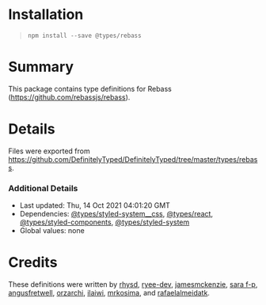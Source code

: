 # Installation
> `npm install --save @types/rebass`

# Summary
This package contains type definitions for Rebass (https://github.com/rebassjs/rebass).

# Details
Files were exported from https://github.com/DefinitelyTyped/DefinitelyTyped/tree/master/types/rebass.

### Additional Details
 * Last updated: Thu, 14 Oct 2021 04:01:20 GMT
 * Dependencies: [@types/styled-system__css](https://npmjs.com/package/@types/styled-system__css), [@types/react](https://npmjs.com/package/@types/react), [@types/styled-components](https://npmjs.com/package/@types/styled-components), [@types/styled-system](https://npmjs.com/package/@types/styled-system)
 * Global values: none

# Credits
These definitions were written by [rhysd](https://github.com/rhysd), [ryee-dev](https://github.com/ryee-dev), [jamesmckenzie](https://github.com/jamesmckenzie), [sara f-p](https://github.com/gretzky), [angusfretwell](https://github.com/angusfretwell), [orzarchi](https://github.com/orzarchi), [ilaiwi](https://github.com/ilaiwi), [mrkosima](https://github.com/mrkosima), and [rafaelalmeidatk](https://github.com/rafaelalmeidatk).
